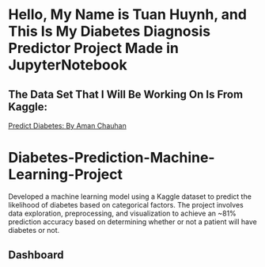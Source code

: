 # Hello, My Name is Tuan Huynh, and This Is My Diabetes Diagnosis Predictor Project Made in JupyterNotebook
## The Data Set That I Will Be Working On Is From Kaggle:
[Predict Diabetes: By Aman Chauhan](https://www.kaggle.com/datasets/whenamancodes/predict-diabities/data)
# Diabetes-Prediction-Machine-Learning-Project
Developed a machine learning model using a Kaggle dataset to predict the likelihood of diabetes based on categorical factors. The project involves data exploration, preprocessing, and visualization to achieve an ~81% prediction accuracy based on determining whether or not a patient will have diabetes or not. 


## Dashboard 
